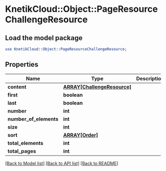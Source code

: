 # KnetikCloud::Object::PageResourceChallengeResource

## Load the model package
```perl
use KnetikCloud::Object::PageResourceChallengeResource;
```

## Properties
Name | Type | Description | Notes
------------ | ------------- | ------------- | -------------
**content** | [**ARRAY[ChallengeResource]**](ChallengeResource.md) |  | [optional] 
**first** | **boolean** |  | [optional] 
**last** | **boolean** |  | [optional] 
**number** | **int** |  | [optional] 
**number_of_elements** | **int** |  | [optional] 
**size** | **int** |  | [optional] 
**sort** | [**ARRAY[Order]**](Order.md) |  | [optional] 
**total_elements** | **int** |  | [optional] 
**total_pages** | **int** |  | [optional] 

[[Back to Model list]](../README.md#documentation-for-models) [[Back to API list]](../README.md#documentation-for-api-endpoints) [[Back to README]](../README.md)


